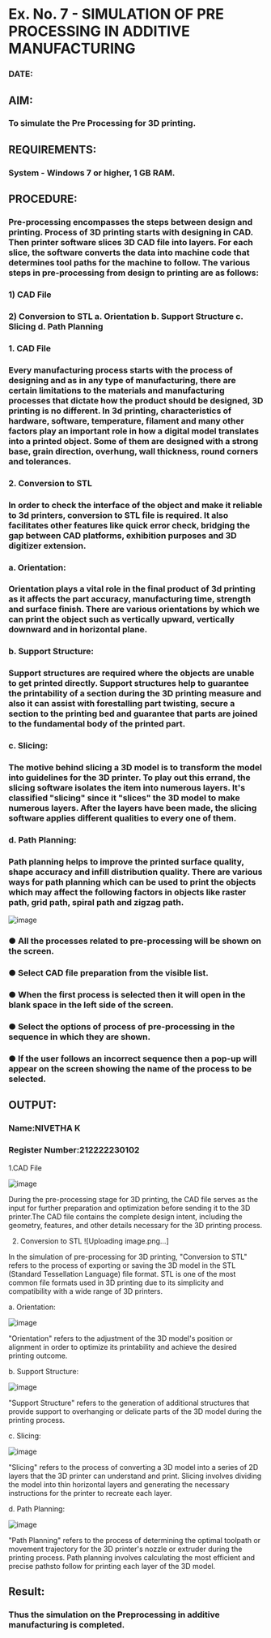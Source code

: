 # Ex. No. 7 - SIMULATION OF PRE PROCESSING IN ADDITIVE MANUFACTURING
### DATE: 
## AIM:
### To simulate the Pre Processing for 3D printing.

## REQUIREMENTS:
### System - Windows 7 or higher, 1 GB RAM.

## PROCEDURE:
### Pre-processing encompasses the steps between design and printing. Process of 3D printing starts with designing in CAD. Then printer software slices 3D CAD file into layers. For each slice, the software converts the data into machine code that determines tool paths for the machine to follow. The various steps in pre-processing from design to printing are as follows:

### 1)	CAD File
### 2)	Conversion to STL a. Orientation b. Support Structure c. Slicing d. Path Planning

### 1. CAD File
### Every manufacturing process starts with the process of designing and as in any type of manufacturing, there are certain limitations to the materials and manufacturing processes that dictate how the product should be designed, 3D printing is no different. In 3d printing, characteristics of hardware, software, temperature, filament and many other factors play an important role in how a digital model translates into a printed object. Some of them are designed with a strong base, grain direction, overhung, wall thickness, round corners and tolerances.

### 2. Conversion to STL
### In order to check the interface of the object and make it reliable to 3d printers, conversion to STL file is required. It also facilitates other features like quick error check, bridging the gap between CAD platforms, exhibition purposes and 3D digitizer extension.

### a. Orientation:
### Orientation plays a vital role in the final product of 3d printing as it affects the part accuracy, manufacturing time, strength and surface finish. There are various orientations by which we can print the object such as vertically upward, vertically downward and in horizontal plane.

### b. Support Structure:
### Support structures are required where the objects are unable to get printed directly. Support structures help to guarantee the printability of a section during the 3D printing measure and also it can assist with forestalling part twisting, secure a section to the printing bed and guarantee that parts are joined to the fundamental body of the printed part.

### c. Slicing:
### The motive behind slicing a 3D model is to transform the model into guidelines for the 3D printer. To play out this errand, the slicing software isolates the item into numerous layers. It's classified "slicing" since it "slices" the 3D model to make numerous layers. After the layers have been made, the slicing software applies different qualities to every one of them.

### d. Path Planning:
### Path planning helps to improve the printed surface quality, shape accuracy and infill distribution quality. There are various ways for path planning which can be used to print the objects which may affect the following factors in objects like raster path, grid path, spiral path and zigzag path.

![image](https://github.com/Sellakumar1987/Ex.-No.-7---SIMULATION-OF-PRE--PROCESSING-IN-ADDITIVE-MANUFACTURING/assets/113594316/baef8515-67d7-4c96-accc-4ee88035c9e7)

### ●	All the processes related to pre-processing will be shown on the screen.
### ●	Select CAD file preparation from the visible list.
### ●	When the first process is selected then it will open in the blank space in the left side of the screen.
### ●	Select the options of process of pre-processing in the sequence in which they are shown.
### ●	If the user follows an incorrect sequence then a pop-up will appear on the screen showing the name of the process to be selected.

## OUTPUT:


### Name:NIVETHA K
### Register Number:212222230102


1.CAD File

![image](https://github.com/NivethaKumar30/Ex.-No.-7---SIMULATION-OF-PRE--PROCESSING-IN-ADDITIVE-MANUFACTURING/assets/119559844/5bad90e2-0773-4295-9a78-8f72ed5271ee)

During the pre-processing stage for 3D printing, the CAD file serves as the input for further preparation and optimization before sending it to the 3D printer.The CAD file contains the complete design intent, including the geometry, features, and other details necessary for the 3D printing process.

2. Conversion to STL
![Uploading image.png…]

In the simulation of pre-processing for 3D printing, "Conversion to STL" refers to the process of exporting or saving the 3D model in the STL (Standard Tessellation Language) file format. STL is one of the most common file formats used in 3D printing due to its simplicity and compatibility with a wide range of 3D printers.

a. Orientation:

![image](https://github.com/NivethaKumar30/Ex.-No.-7---SIMULATION-OF-PRE--PROCESSING-IN-ADDITIVE-MANUFACTURING/assets/119559844/8381f35b-cb5f-4133-bdf2-8b96f6b6f6a5)

"Orientation" refers to the adjustment of the 3D model's position or alignment in order to optimize its printability and achieve the desired printing outcome.


b. Support Structure:

![image](https://github.com/NivethaKumar30/Ex.-No.-7---SIMULATION-OF-PRE--PROCESSING-IN-ADDITIVE-MANUFACTURING/assets/119559844/5b5720ec-debb-4511-ac2c-fa407b9c9110)

"Support Structure" refers to the generation of additional structures that provide support to overhanging or delicate parts of the 3D model during the printing process.

c. Slicing:

![image](https://github.com/NivethaKumar30/Ex.-No.-7---SIMULATION-OF-PRE--PROCESSING-IN-ADDITIVE-MANUFACTURING/assets/119559844/b2c4eca7-3dfe-4aa3-adbd-74c61e4f3de5)


"Slicing" refers to the process of converting a 3D model into a series of 2D layers that the 3D printer can understand and print. Slicing involves dividing the model into thin horizontal layers and generating the necessary instructions for the printer to recreate each layer.

d. Path Planning:

![image](https://github.com/NivethaKumar30/Ex.-No.-7---SIMULATION-OF-PRE--PROCESSING-IN-ADDITIVE-MANUFACTURING/assets/119559844/9c687f78-4e4e-439f-a3ab-253033293a4b)


"Path Planning" refers to the process of determining the optimal toolpath or movement trajectory for the 3D printer's nozzle or extruder during the printing process. Path planning involves calculating the most efficient and precise pathsto follow for printing each layer of the 3D model.


## Result: 
### Thus the simulation on the Preprocessing in additive manufacturing is completed.

